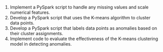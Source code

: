 1. Implement a PySpark script to handle any missing values and scale numerical features.
2. Develop a PySpark script that uses the K-means algorithm to cluster data points.
3. Develop a PySpark script that labels data points as anomalies based on their cluster 
assignments.
4. Implement code to evaluate the effectiveness of the K-means clustering model in detecting 
anomalies.

